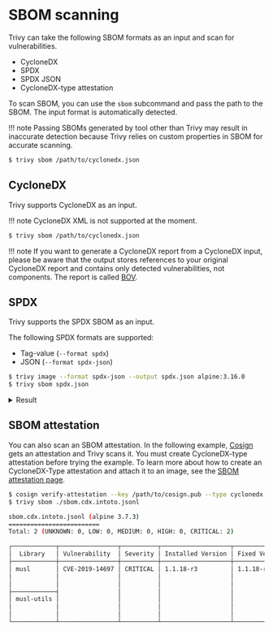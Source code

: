 # SBOM scanning
Trivy can take the following SBOM formats as an input and scan for vulnerabilities.

- CycloneDX
- SPDX
- SPDX JSON
- CycloneDX-type attestation

To scan SBOM, you can use the `sbom` subcommand and pass the path to the SBOM.
The input format is automatically detected.

!!! note
    Passing SBOMs generated by tool other than Trivy may result in inaccurate detection 
    because Trivy relies on custom properties in SBOM for accurate scanning.

```bash
$ trivy sbom /path/to/cyclonedx.json
```

## CycloneDX
Trivy supports CycloneDX as an input.

!!! note
    CycloneDX XML is not supported at the moment.


```bash
$ trivy sbom /path/to/cyclonedx.json
```

!!! note
    If you want to generate a CycloneDX report from a CycloneDX input, please be aware that the output stores references to your original CycloneDX report and contains only detected vulnerabilities, not components.
    The report is called [BOV](https://cyclonedx.org/capabilities/sbom/).

## SPDX
Trivy supports the SPDX SBOM as an input.

The following SPDX formats are supported:

- Tag-value (`--format spdx`)
- JSON (`--format spdx-json`)

```bash
$ trivy image --format spdx-json --output spdx.json alpine:3.16.0
$ trivy sbom spdx.json
```

<details>
<summary>Result</summary>

```
2022-09-15T21:32:27.168+0300    INFO    Vulnerability scanning is enabled
2022-09-15T21:32:27.169+0300    INFO    Detected SBOM format: spdx-json
2022-09-15T21:32:27.210+0300    INFO    Detected OS: alpine
2022-09-15T21:32:27.210+0300    INFO    Detecting Alpine vulnerabilities...
2022-09-15T21:32:27.211+0300    INFO    Number of language-specific files: 0

spdx.json (alpine 3.16.0)
=========================
Total: 5 (UNKNOWN: 0, LOW: 0, MEDIUM: 2, HIGH: 2, CRITICAL: 1)

┌──────────────┬────────────────┬──────────┬───────────────────┬───────────────┬────────────────────────────────────────────────────────────┐
│   Library    │ Vulnerability  │ Severity │ Installed Version │ Fixed Version │                           Title                            │
├──────────────┼────────────────┼──────────┼───────────────────┼───────────────┼────────────────────────────────────────────────────────────┤
│ busybox      │ CVE-2022-30065 │ HIGH     │ 1.35.0-r13        │ 1.35.0-r15    │ busybox: A use-after-free in Busybox's awk applet leads to │
│              │                │          │                   │               │ denial of service...                                       │
│              │                │          │                   │               │ https://avd.aquasec.com/nvd/cve-2022-30065                 │
├──────────────┼────────────────┼──────────┼───────────────────┼───────────────┼────────────────────────────────────────────────────────────┤
│ libcrypto1.1 │ CVE-2022-2097  │ MEDIUM   │ 1.1.1o-r0         │ 1.1.1q-r0     │ openssl: AES OCB fails to encrypt some bytes               │
│              │                │          │                   │               │ https://avd.aquasec.com/nvd/cve-2022-2097                  │
├──────────────┤                │          │                   │               │                                                            │
│ libssl1.1    │                │          │                   │               │                                                            │
│              │                │          │                   │               │                                                            │
├──────────────┼────────────────┼──────────┼───────────────────┼───────────────┼────────────────────────────────────────────────────────────┤
│ ssl_client   │ CVE-2022-30065 │ HIGH     │ 1.35.0-r13        │ 1.35.0-r15    │ busybox: A use-after-free in Busybox's awk applet leads to │
│              │                │          │                   │               │ denial of service...                                       │
│              │                │          │                   │               │ https://avd.aquasec.com/nvd/cve-2022-30065                 │
├──────────────┼────────────────┼──────────┼───────────────────┼───────────────┼────────────────────────────────────────────────────────────┤
│ zlib         │ CVE-2022-37434 │ CRITICAL │ 1.2.12-r1         │ 1.2.12-r2     │ zlib: a heap-based buffer over-read or buffer overflow in  │
│              │                │          │                   │               │ inflate in inflate.c...                                    │
│              │                │          │                   │               │ https://avd.aquasec.com/nvd/cve-2022-37434                 │
└──────────────┴────────────────┴──────────┴───────────────────┴───────────────┴────────────────────────────────────────────────────────────┘
```

</details>

## SBOM attestation

You can also scan an SBOM attestation.
In the following example, [Cosign](https://github.com/sigstore/cosign) gets an attestation and Trivy scans it.
You must create CycloneDX-type attestation before trying the example.
To learn more about how to create an CycloneDX-Type attestation and attach it to an image, see the [SBOM attestation page](../attestation/sbom.md#sign-with-a-local-key-pair).

```bash
$ cosign verify-attestation --key /path/to/cosign.pub --type cyclonedx <IMAGE> > sbom.cdx.intoto.jsonl
$ trivy sbom ./sbom.cdx.intoto.jsonl

sbom.cdx.intoto.jsonl (alpine 3.7.3)
=========================
Total: 2 (UNKNOWN: 0, LOW: 0, MEDIUM: 0, HIGH: 0, CRITICAL: 2)

┌────────────┬────────────────┬──────────┬───────────────────┬───────────────┬──────────────────────────────────────────────────────────┐
│  Library   │ Vulnerability  │ Severity │ Installed Version │ Fixed Version │                          Title                           │
├────────────┼────────────────┼──────────┼───────────────────┼───────────────┼──────────────────────────────────────────────────────────┤
│ musl       │ CVE-2019-14697 │ CRITICAL │ 1.1.18-r3         │ 1.1.18-r4     │ musl libc through 1.1.23 has an x87 floating-point stack │
│            │                │          │                   │               │ adjustment im ......                                     │
│            │                │          │                   │               │ https://avd.aquasec.com/nvd/cve-2019-14697               │
├────────────┤                │          │                   │               │                                                          │
│ musl-utils │                │          │                   │               │                                                          │
│            │                │          │                   │               │                                                          │
│            │                │          │                   │               │                                                          │
└────────────┴────────────────┴──────────┴───────────────────┴───────────────┴──────────────────────────────────────────────────────────┘
```
